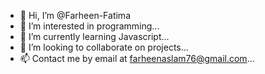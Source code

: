 - 👋 Hi, I’m @Farheen-Fatima
- 👀 I’m interested in programming...
- 🌱 I’m currently learning Javascript...
- 💞️ I’m looking to collaborate on projects...
- 📫 Contact me by email at farheenaslam76@gmail.com...

<!---
Farheen-Fatima/Farheen-Fatima is a ✨ special ✨ repository because its `README.md` (this file) appears on your GitHub profile.
You can click the Preview link to take a look at your changes.
--->
